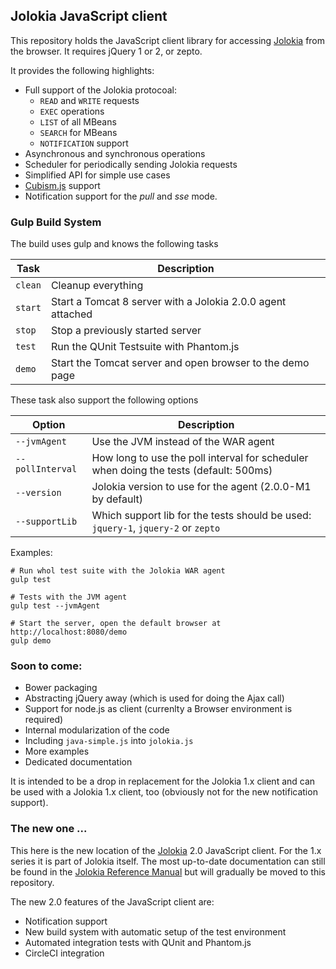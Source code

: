 ## Jolokia JavaScript client

This repository holds the JavaScript client library for accessing
[Jolokia](https://www.jolokia.org) from the browser. It requires
jQuery 1 or 2, or zepto.

It provides the following highlights:

* Full support of the Jolokia protocoal:
  - `READ` and `WRITE` requests  
  - `EXEC` operations
  - `LIST` of all MBeans
  - `SEARCH` for MBeans
  - `NOTIFICATION` support
* Asynchronous and synchronous operations
* Scheduler for periodically sending Jolokia requests
* Simplified API for simple use cases
* [Cubism.js](https://square.github.io/cubism/) support
* Notification support for the *pull* and *sse* mode.

### Gulp Build System

The build uses gulp and knows the following tasks

Task    | Description
--------|-----------------
`clean` | Cleanup everything
`start` | Start a Tomcat 8 server with a Jolokia 2.0.0 agent attached
`stop`  | Stop a previously started server
`test`  | Run the QUnit Testsuite with Phantom.js
`demo`  | Start the Tomcat server and open browser to the demo page

These task also support the following options

Option           | Description
-----------------|------------------
`--jvmAgent`     | Use the JVM instead of the WAR agent
`--pollInterval` | How long to use the poll interval for scheduler when doing the tests (default: 500ms)
`--version`      | Jolokia version to use for the agent (2.0.0-M1 by default)
`--supportLib`   | Which support lib for the tests should be used: `jquery-1`, `jquery-2` or `zepto`

Examples:

```
# Run whol test suite with the Jolokia WAR agent
gulp test

# Tests with the JVM agent
gulp test --jvmAgent

# Start the server, open the default browser at http://localhost:8080/demo
gulp demo
```

### Soon to come:

* Bower packaging
* Abstracting jQuery away (which is used for doing the Ajax call)
* Support for node.js as client (currenlty a Browser environment is required)
* Internal modularization of the code
* Including `java-simple.js` into `jolokia.js`
* More examples
* Dedicated documentation


It is intended to be a drop in replacement for the Jolokia 1.x client
and can be used with a Jolokia 1.x client, too (obviously not for the
new notification support).

### The new one ...

This here is the new location of the [Jolokia](https://www.jolokia.org)
2.0 JavaScript client. For the 1.x series it is part of Jolokia
itself. The most up-to-date documentation can still be found in the
[Jolokia Reference Manual](https://jolokia.org/reference/html/clients.html#client-javascript)
but will gradually be moved to this repository. 

The new 2.0 features of the JavaScript client are:

* Notification support
* New build system with automatic setup of the test environment
* Automated integration tests with QUnit and Phantom.js
* CircleCI integration

